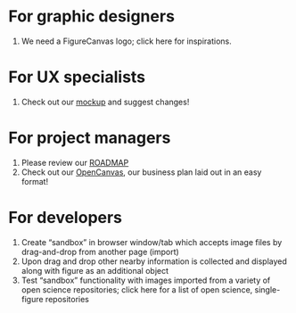 # For graphic designers

1. We need a FigureCanvas logo; click here for inspirations.

# For UX specialists

1. Check out our [mockup](img/fig-can-mockup.png) and suggest changes!

# For project managers

1. Please review our [ROADMAP](ROADMAP.md)
2. Check out our [OpenCanvas](img/fig_can_OC.jpg), our business plan laid out in an easy format!

# For developers

1. Create “sandbox” in browser window/tab which accepts image files by drag-and-drop from another page (import)
2. Upon drag and drop other nearby information is collected and displayed along with figure as an additional object
3. Test “sandbox” functionality with images imported from a variety of open science repositories; click here for a list of open science, single-figure repositories
